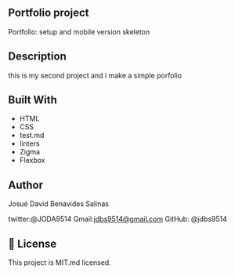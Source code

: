 ## Portfolio project

Portfolio: setup and mobile version skeleton

## Description

this is my second project and i make a simple porfolio 

## Built With

- HTML
- CSS
- test.md
- linters 
- Zigma
- Flexbox

## Author

Josué David Benavides Salinas

twitter:@JODA9514
Gmail:jdbs9514@gmail.com
GitHub: @jdbs9514

## 📝 License

This project is MIT.md licensed.